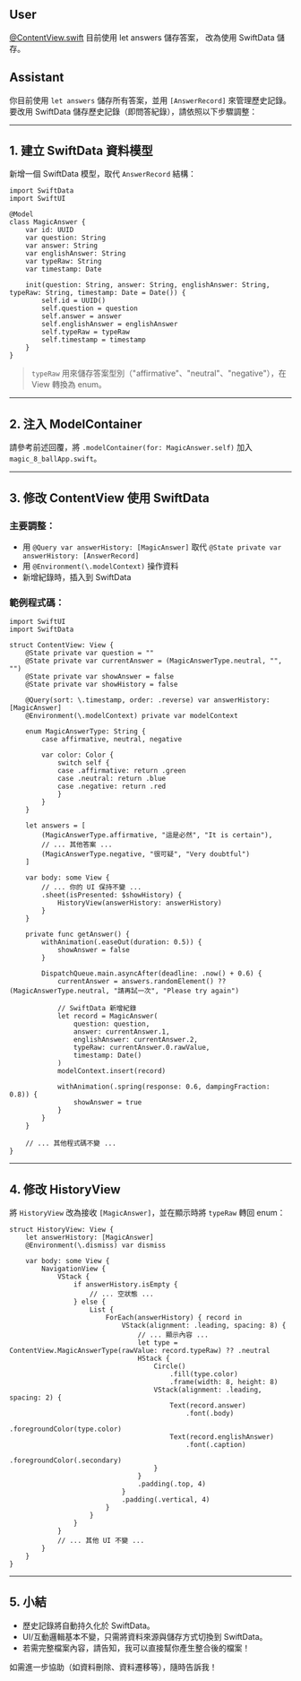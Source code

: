 ## User

[@ContentView.swift](zed:///agent/file?path=%2FUsers%2Fjoseph-m2%2FDev%2F1141-Team_Magic_8_Ball%2Fmagic_8_ball%2FContentView.swift) 目前使用 let answers 儲存答案， 改為使用 SwiftData 儲存。

## Assistant

你目前使用 `let answers` 儲存所有答案，並用 `[AnswerRecord]` 來管理歷史記錄。
要改用 SwiftData 儲存歷史記錄（即問答紀錄），請依照以下步驟調整：

---

## 1. 建立 SwiftData 資料模型

新增一個 SwiftData 模型，取代 `AnswerRecord` 結構：

```/dev/null/MagicAnswer.swift#L1-15
import SwiftData
import SwiftUI

@Model
class MagicAnswer {
    var id: UUID
    var question: String
    var answer: String
    var englishAnswer: String
    var typeRaw: String
    var timestamp: Date

    init(question: String, answer: String, englishAnswer: String, typeRaw: String, timestamp: Date = Date()) {
        self.id = UUID()
        self.question = question
        self.answer = answer
        self.englishAnswer = englishAnswer
        self.typeRaw = typeRaw
        self.timestamp = timestamp
    }
}
```

> `typeRaw` 用來儲存答案型別（"affirmative"、"neutral"、"negative"），在 View 轉換為 enum。

---

## 2. 注入 ModelContainer

請參考前述回覆，將 `.modelContainer(for: MagicAnswer.self)` 加入 `magic_8_ballApp.swift`。

---

## 3. 修改 ContentView 使用 SwiftData

### 主要調整：

- 用 `@Query var answerHistory: [MagicAnswer]` 取代 `@State private var answerHistory: [AnswerRecord]`
- 用 `@Environment(\.modelContext)` 操作資料
- 新增紀錄時，插入到 SwiftData

### 範例程式碼：

```/Users/joseph-m2/Dev/1141-Team_Magic_8_Ball/magic_8_ball/ContentView.swift#L1-40
import SwiftUI
import SwiftData

struct ContentView: View {
    @State private var question = ""
    @State private var currentAnswer = (MagicAnswerType.neutral, "", "")
    @State private var showAnswer = false
    @State private var showHistory = false

    @Query(sort: \.timestamp, order: .reverse) var answerHistory: [MagicAnswer]
    @Environment(\.modelContext) private var modelContext

    enum MagicAnswerType: String {
        case affirmative, neutral, negative

        var color: Color {
            switch self {
            case .affirmative: return .green
            case .neutral: return .blue
            case .negative: return .red
            }
        }
    }

    let answers = [
        (MagicAnswerType.affirmative, "這是必然", "It is certain"),
        // ... 其他答案 ...
        (MagicAnswerType.negative, "很可疑", "Very doubtful")
    ]

    var body: some View {
        // ... 你的 UI 保持不變 ...
        .sheet(isPresented: $showHistory) {
            HistoryView(answerHistory: answerHistory)
        }
    }

    private func getAnswer() {
        withAnimation(.easeOut(duration: 0.5)) {
            showAnswer = false
        }

        DispatchQueue.main.asyncAfter(deadline: .now() + 0.6) {
            currentAnswer = answers.randomElement() ?? (MagicAnswerType.neutral, "請再試一次", "Please try again")

            // SwiftData 新增紀錄
            let record = MagicAnswer(
                question: question,
                answer: currentAnswer.1,
                englishAnswer: currentAnswer.2,
                typeRaw: currentAnswer.0.rawValue,
                timestamp: Date()
            )
            modelContext.insert(record)

            withAnimation(.spring(response: 0.6, dampingFraction: 0.8)) {
                showAnswer = true
            }
        }
    }

    // ... 其他程式碼不變 ...
}
```

---

## 4. 修改 HistoryView

將 `HistoryView` 改為接收 `[MagicAnswer]`，並在顯示時將 `typeRaw` 轉回 enum：

```/Users/joseph-m2/Dev/1141-Team_Magic_8_Ball/magic_8_ball/ContentView.swift#L41-80
struct HistoryView: View {
    let answerHistory: [MagicAnswer]
    @Environment(\.dismiss) var dismiss

    var body: some View {
        NavigationView {
            VStack {
                if answerHistory.isEmpty {
                    // ... 空狀態 ...
                } else {
                    List {
                        ForEach(answerHistory) { record in
                            VStack(alignment: .leading, spacing: 8) {
                                // ... 顯示內容 ...
                                let type = ContentView.MagicAnswerType(rawValue: record.typeRaw) ?? .neutral
                                HStack {
                                    Circle()
                                        .fill(type.color)
                                        .frame(width: 8, height: 8)
                                    VStack(alignment: .leading, spacing: 2) {
                                        Text(record.answer)
                                            .font(.body)
                                            .foregroundColor(type.color)
                                        Text(record.englishAnswer)
                                            .font(.caption)
                                            .foregroundColor(.secondary)
                                    }
                                }
                                .padding(.top, 4)
                            }
                            .padding(.vertical, 4)
                        }
                    }
                }
            }
            // ... 其他 UI 不變 ...
        }
    }
}
```

---

## 5. 小結

- 歷史記錄將自動持久化於 SwiftData。
- UI/互動邏輯基本不變，只需將資料來源與儲存方式切換到 SwiftData。
- 若需完整檔案內容，請告知，我可以直接幫你產生整合後的檔案！

如需進一步協助（如資料刪除、資料遷移等），隨時告訴我！
